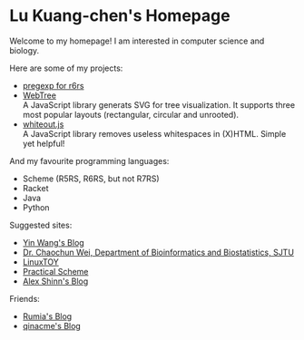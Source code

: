 # Lu Kuang-chen's Homepage

Welcome to my homepage! I am interested in computer science and biology.

Here are some of my projects:

* <a href="https://github.com/KelvinLu1024/pregexp">pregexp for r6rs</a>
* <a href="https://github.com/KelvinLu1024/WebTree">WebTree</a>  
  A JavaScript library generats SVG for tree visualization. It supports three most popular layouts (rectangular, circular and unrooted).
* <a href="https://github.com/KelvinLu1024/whiteout.js"> whiteout.js</a>  
  A JavaScript library removes useless whitespaces in (X)HTML. Simple yet helpful!

And my favourite programming languages:

* Scheme (R5RS, R6RS, but not R7RS)
* Racket
* Java
* Python

Suggested sites:

* <a href="http://www.yinwang.org/">Yin Wang's Blog</a>
* <a href="http://cgm.sjtu.edu.cn/index/index.php">Dr. Chaochun Wei, Department of Bioinformatics and Biostatistics, SJTU</a>
* <a href="https://linuxtoy.org/">LinuxTOY</a>
* <a href="http://practical-scheme.net/">Practical Scheme</a>
* <a href="http://synthcode.com/blog/">Alex Shinn's Blog</a>


Friends:

* <a href="http://dcclogin.github.io/">Rumia's Blog</a>
* <a href="http://qinacme.com/">qinacme's Blog</a>

